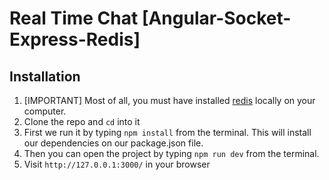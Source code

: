 # Real Time Chat [Angular-Socket-Express-Redis]

## Installation

1. [IMPORTANT] Most of all, you must have installed [redis](https://www.npmjs.com/package/redis-cli) locally on your computer.
1. Clone the repo and `cd` into it
1. First we run it by typing `npm install` from the terminal. This will install our dependencies on our package.json file.
1. Then you can open the project by typing `npm run dev` from the terminal.
1. Visit `http://127.0.0.1:3000/` in your browser

